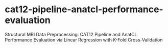 # cat12-pipeline-anatcl-performance-evaluation
Structural MRI Data Preprocessing: CAT12 Pipeline and AnatCL Performance Evaluation via Linear Regression with K-Fold Cross-Validation
